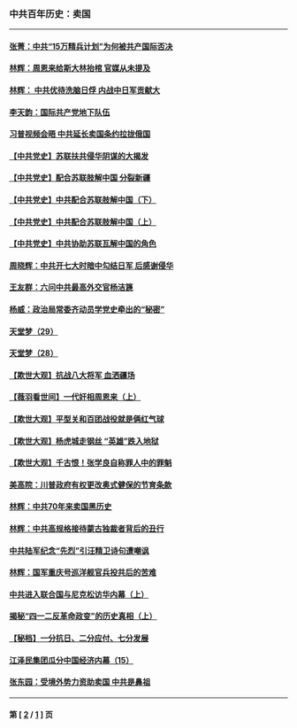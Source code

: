 ### 中共百年历史：卖国
---
#### [张菁：中共“15万精兵计划”为何被共产国际否决](../../pages/nf1176117/n13967677.md?05120430) 
#### [林辉：周恩来给斯大林抬棺 官媒从未提及](../../pages/nf1176117/n13961173.md?05120430) 
#### [林辉： 中共优待洗脑日俘 内战中日军贡献大](../../pages/nf1176117/n13624644.md?05120430) 
#### [李天韵：国际共产党地下队伍](../../pages/nf1176117/n13611808.md?05120430) 
#### [习普视频会晤 中共延长卖国条约拉拢俄国](../../pages/nf1176117/n13060971.md?05120430) 
#### [【中共党史】苏联扶共侵华阴谋的大揭发](../../pages/nf1176117/n13056050.md?05120430) 
#### [【中共党史】配合苏联肢解中国 分裂新疆](../../pages/nf1176117/n13040700.md?05120430) 
#### [【中共党史】中共配合苏联肢解中国（下）](../../pages/nf1176117/n13035660.md?05120430) 
#### [【中共党史】中共配合苏联肢解中国（上）](../../pages/nf1176117/n13030262.md?05120430) 
#### [【中共党史】中共协助苏联瓦解中国的角色](../../pages/nf1176117/n13018109.md?05120430) 
#### [周晓辉：中共开七大时暗中勾结日军 后感谢侵华](../../pages/nf1176117/n12921960.md?05120430) 
#### [王友群：六问中共最高外交官杨洁篪](../../pages/nf1176117/n12836495.md?05120430) 
#### [杨威：政治局常委齐动员学党史牵出的“秘密”](../../pages/nf1176117/n12764642.md?05120430) 
#### [天堂梦（29）](../../pages/nf1176117/n12408465.md?05120430) 
#### [天堂梦（28）](../../pages/nf1176117/n12408309.md?05120430) 
#### [【欺世大观】抗战八大将军 血洒疆场](../../pages/nf1176117/n12357044.md?05120430) 
#### [【薇羽看世间】一代奸相周恩来（上）](../../pages/nf1176117/n12401109.md?05120430) 
#### [【欺世大观】平型关和百团战役就是俩红气球](../../pages/nf1176117/n12359157.md?05120430) 
#### [【欺世大观】杨虎城走钢丝 “英雄”跌入地狱](../../pages/nf1176117/n12358840.md?05120430) 
#### [【欺世大观】千古恨！张学良自称罪人中的罪魁](../../pages/nf1176117/n12358629.md?05120430) 
#### [美高院：川普政府有权更改奥式健保的节育条款](../../pages/nf1176117/n12242171.md?05120430) 
#### [林辉：中共70年来卖国黑历史](../../pages/nf1176117/n11552181.md?05120430) 
#### [林辉：中共高规格接待蒙古独裁者背后的丑行](../../pages/nf1176117/n11225005.md?05120430) 
#### [中共陆军纪念“先烈”引汪精卫诗句遭嘲讽](../../pages/nf1176117/n11153345.md?05120430) 
#### [林辉：国军重庆号巡洋舰官兵投共后的苦难](../../pages/nf1176117/n10997801.md?05120430) 
#### [中共进入联合国与尼克松访华内幕（上）](../../pages/nf1176117/n10138788.md?05120430) 
#### [揭秘“四一二反革命政变”的历史真相（上）](../../pages/nf1176117/n9996650.md?05120430) 
#### [【秘档】一分抗日、二分应付、七分发展](../../pages/nf1176117/n9331484.md?05120430) 
#### [江泽民集团瓜分中国经济内幕（15）](../../pages/nf1176117/n9268584.md?05120430) 
#### [张东园：受境外势力资助卖国 中共是鼻祖](../../pages/nf1176117/n9272480.md?05120430) 

---
#### 第 [ [2](./2.md?05120430) / [1](./1.md?05120430) ] 页
